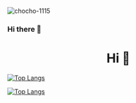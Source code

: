 <p align="left"> <img src="https://komarev.com/ghpvc/?username=chocho-1115" alt="chocho-1115" /> </p>

### Hi there 👋
<h1 align="center">Hi 👋</h1>

[![Top Langs](https://github-readme-stats.vercel.app/api?username=chocho-1115&show_icons=true&hide_title=false&hide_border=true&hide_rank=true&theme=transparent)](https://github.com/chocho-1115)

[![Top Langs](https://github-readme-stats.vercel.app/api/top-langs/?username=chocho-1115&layout=compact&theme=transparent)](https://github.com/chocho-1115)

<!-- [![Readme Card](https://github-readme-stats.vercel.app/api/pin/?username=chocho-1115&repo=h5-webp)](https://github.com/chocho-1115) -->
